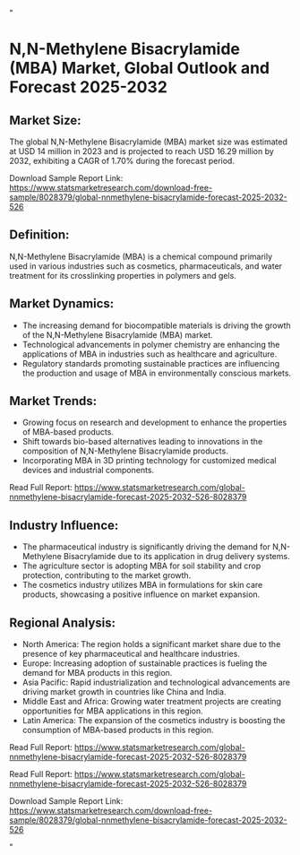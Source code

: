 "<html>
<body>
<h1>N,N-Methylene Bisacrylamide (MBA) Market, Global Outlook and Forecast 2025-2032</h1>

<h2>Market Size:</h2>
<p>The global N,N-Methylene Bisacrylamide (MBA) market size was estimated at USD 14 million in 2023 and is projected to reach USD 16.29 million by 2032, exhibiting a CAGR of 1.70% during the forecast period.</p>
<p>Download Sample Report Link: <a href='https://www.statsmarketresearch.com/download-free-sample/8028379/global-nnmethylene-bisacrylamide-forecast-2025-2032-526'>https://www.statsmarketresearch.com/download-free-sample/8028379/global-nnmethylene-bisacrylamide-forecast-2025-2032-526</a></p>

<h2>Definition:</h2>
<p>N,N-Methylene Bisacrylamide (MBA) is a chemical compound primarily used in various industries such as cosmetics, pharmaceuticals, and water treatment for its crosslinking properties in polymers and gels.</p>

<h2>Market Dynamics:</h2>
<ul>
<li>The increasing demand for biocompatible materials is driving the growth of the N,N-Methylene Bisacrylamide (MBA) market.</li>
<li>Technological advancements in polymer chemistry are enhancing the applications of MBA in industries such as healthcare and agriculture.</li>
<li>Regulatory standards promoting sustainable practices are influencing the production and usage of MBA in environmentally conscious markets.</li>
</ul>

<h2>Market Trends:</h2>
<ul>
<li>Growing focus on research and development to enhance the properties of MBA-based products.</li>
<li>Shift towards bio-based alternatives leading to innovations in the composition of N,N-Methylene Bisacrylamide products.</li>
<li>Incorporating MBA in 3D printing technology for customized medical devices and industrial components.</li>
</ul>
<p>Read Full Report: <a href='https://www.statsmarketresearch.com/global-nnmethylene-bisacrylamide-forecast-2025-2032-526-8028379'>https://www.statsmarketresearch.com/global-nnmethylene-bisacrylamide-forecast-2025-2032-526-8028379</a></p>

<h2>Industry Influence:</h2>
<ul>
<li>The pharmaceutical industry is significantly driving the demand for N,N-Methylene Bisacrylamide due to its application in drug delivery systems.</li>
<li>The agriculture sector is adopting MBA for soil stability and crop protection, contributing to the market growth.</li>
<li>The cosmetics industry utilizes MBA in formulations for skin care products, showcasing a positive influence on market expansion.</li>
</ul>

<h2>Regional Analysis:</h2>
<ul>
<li>North America: The region holds a significant market share due to the presence of key pharmaceutical and healthcare industries.</li>
<li>Europe: Increasing adoption of sustainable practices is fueling the demand for MBA products in this region.</li>
<li>Asia Pacific: Rapid industrialization and technological advancements are driving market growth in countries like China and India.</li>
<li>Middle East and Africa: Growing water treatment projects are creating opportunities for MBA applications in this region.</li>
<li>Latin America: The expansion of the cosmetics industry is boosting the consumption of MBA-based products in this region.</li>
</ul>
<p>Read Full Report: <a href='https://www.statsmarketresearch.com/global-nnmethylene-bisacrylamide-forecast-2025-2032-526-8028379'>https://www.statsmarketresearch.com/global-nnmethylene-bisacrylamide-forecast-2025-2032-526-8028379</a></p>

<p>Read Full Report: <a href='https://www.statsmarketresearch.com/global-nnmethylene-bisacrylamide-forecast-2025-2032-526-8028379'>https://www.statsmarketresearch.com/global-nnmethylene-bisacrylamide-forecast-2025-2032-526-8028379</a></p>
<p>Download Sample Report Link: <a href='https://www.statsmarketresearch.com/download-free-sample/8028379/global-nnmethylene-bisacrylamide-forecast-2025-2032-526'>https://www.statsmarketresearch.com/download-free-sample/8028379/global-nnmethylene-bisacrylamide-forecast-2025-2032-526</a></p>

</body>
</html>"
